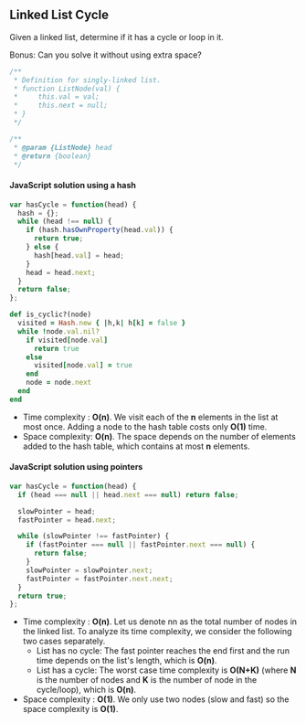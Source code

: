 ## Linked List Cycle

Given a linked list, determine if it has a cycle or loop in it.

Bonus: Can you solve it without using extra space?

```JavaScript
/**
 * Definition for singly-linked list.
 * function ListNode(val) {
 *     this.val = val;
 *     this.next = null;
 * }
 */

/**
 * @param {ListNode} head
 * @return {boolean}
 */
```

#### JavaScript solution using a hash
```JavaScript
var hasCycle = function(head) {
  hash = {};
  while (head !== null) {
    if (hash.hasOwnProperty(head.val)) {
      return true;
    } else {
      hash[head.val] = head;
    }
    head = head.next;
  }
  return false;
};
```

```Ruby
def is_cyclic?(node)
  visited = Hash.new { |h,k| h[k] = false }
  while !node.val.nil?
    if visited[node.val]
      return true
    else
      visited[node.val] = true
    end
    node = node.next
  end
end
```
- Time complexity : **O(n)**. We visit each of the **n** elements in the list at most once. Adding a node to the hash table costs only **O(1)** time.
- Space complexity: **O(n)**. The space depends on the number of elements added to the hash table, which contains at most **n** elements.

#### JavaScript solution using pointers
```JavaScript
var hasCycle = function(head) {
  if (head === null || head.next === null) return false;

  slowPointer = head;
  fastPointer = head.next;

  while (slowPointer !== fastPointer) {
    if (fastPointer === null || fastPointer.next === null) {
      return false;
    }
    slowPointer = slowPointer.next;
    fastPointer = fastPointer.next.next;
  }
  return true;
};
```

- Time complexity : **O(n)**. Let us denote nn as the total number of nodes in the linked list. To analyze its time complexity, we consider the following two cases separately.
  - List has no cycle:
  The fast pointer reaches the end first and the run time depends on the list's length, which is **O(n)**.
  - List has a cycle:
  The worst case time complexity is **O(N+K)** (where **N** is the number of nodes and **K** is the number of node in the cycle/loop), which is **O(n)**.
- Space complexity : **O(1)**. We only use two nodes (slow and fast) so the space complexity is **O(1)**.

